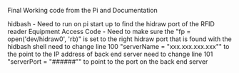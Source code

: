 Final Working code from the Pi and Documentation


hidbash - Need to run on pi start up to find the hidraw port of the RFID reader 
Equipment Access Code - Need to make sure the "fp = open('dev/hidraw0', 'rb)" is set to the right hidraw port that is found with the hidbash shell
    need to change line 100 "serverName = "xxx.xxx.xxx.xxx"" to the point to the IP address of back end server
    need to change line 101 "serverPort = "######"" to point to the port on the back end server
